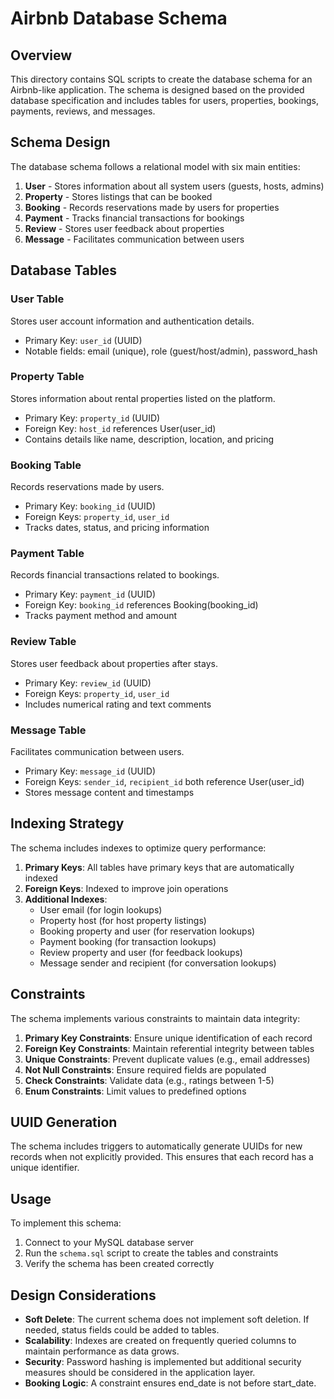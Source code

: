 # Airbnb Database Schema

## Overview

This directory contains SQL scripts to create the database schema for an Airbnb-like application. The schema is designed based on the provided database specification and includes tables for users, properties, bookings, payments, reviews, and messages.

## Schema Design

The database schema follows a relational model with six main entities:

1. **User** - Stores information about all system users (guests, hosts, admins)
2. **Property** - Stores listings that can be booked
3. **Booking** - Records reservations made by users for properties
4. **Payment** - Tracks financial transactions for bookings
5. **Review** - Stores user feedback about properties
6. **Message** - Facilitates communication between users

## Database Tables

### User Table
Stores user account information and authentication details.
- Primary Key: `user_id` (UUID)
- Notable fields: email (unique), role (guest/host/admin), password_hash

### Property Table
Stores information about rental properties listed on the platform.
- Primary Key: `property_id` (UUID)
- Foreign Key: `host_id` references User(user_id)
- Contains details like name, description, location, and pricing

### Booking Table
Records reservations made by users.
- Primary Key: `booking_id` (UUID)
- Foreign Keys: `property_id`, `user_id`
- Tracks dates, status, and pricing information

### Payment Table
Records financial transactions related to bookings.
- Primary Key: `payment_id` (UUID)
- Foreign Key: `booking_id` references Booking(booking_id)
- Tracks payment method and amount

### Review Table
Stores user feedback about properties after stays.
- Primary Key: `review_id` (UUID)
- Foreign Keys: `property_id`, `user_id`
- Includes numerical rating and text comments

### Message Table
Facilitates communication between users.
- Primary Key: `message_id` (UUID)
- Foreign Keys: `sender_id`, `recipient_id` both reference User(user_id)
- Stores message content and timestamps

## Indexing Strategy

The schema includes indexes to optimize query performance:

1. **Primary Keys**: All tables have primary keys that are automatically indexed
2. **Foreign Keys**: Indexed to improve join operations
3. **Additional Indexes**:
   - User email (for login lookups)
   - Property host (for host property listings)
   - Booking property and user (for reservation lookups)
   - Payment booking (for transaction lookups)
   - Review property and user (for feedback lookups)
   - Message sender and recipient (for conversation lookups)

## Constraints

The schema implements various constraints to maintain data integrity:

1. **Primary Key Constraints**: Ensure unique identification of each record
2. **Foreign Key Constraints**: Maintain referential integrity between tables
3. **Unique Constraints**: Prevent duplicate values (e.g., email addresses)
4. **Not Null Constraints**: Ensure required fields are populated
5. **Check Constraints**: Validate data (e.g., ratings between 1-5)
6. **Enum Constraints**: Limit values to predefined options

## UUID Generation

The schema includes triggers to automatically generate UUIDs for new records when not explicitly provided. This ensures that each record has a unique identifier.

## Usage

To implement this schema:

1. Connect to your MySQL database server
2. Run the `schema.sql` script to create the tables and constraints
3. Verify the schema has been created correctly

## Design Considerations

- **Soft Delete**: The current schema does not implement soft deletion. If needed, status fields could be added to tables.
- **Scalability**: Indexes are created on frequently queried columns to maintain performance as data grows.
- **Security**: Password hashing is implemented but additional security measures should be considered in the application layer.
- **Booking Logic**: A constraint ensures end_date is not before start_date.
